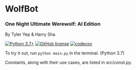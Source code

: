 # WolfBot
### One Night Ultimate Werewolf: AI Edition
By Tyler Yep & Harry Sha

[![Python 3.7+](https://img.shields.io/badge/python-3.6+-blue.svg)](https://www.python.org/downloads/release/python-360/)
[![GitHub license](https://img.shields.io/github/license/TylerYep/torch-summary)](https://github.com/TylerYep/torch-summary/blob/master/LICENSE)
[![codecov](https://codecov.io/gh/TylerYep/wolfbot/branch/master/graph/badge.svg)](https://codecov.io/gh/TylerYep/wolfbot)

To try it out, run `python main.py` in the terminal. (Python 3.7)

Constants, along with their use cases, are listed in src/const.py.